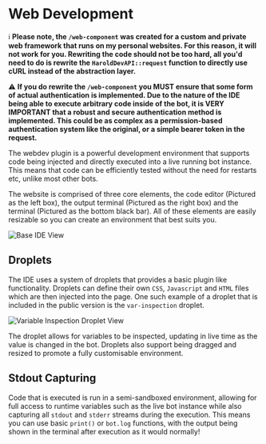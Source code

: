 # Web Development

:information_source: **Please note, the `/web-component` was created for a custom and private web framework that runs on my personal websites. For this reason, it will not work for you. Rewriting the code should not be too hard, all you'd need to do is rewrite the `HaroldDevAPI::request` function to directly use cURL instead of the abstraction layer.**

:warning: **If you do rewrite the `/web-component` you MUST ensure that some form of actual authentication is implemented. Due to the nature of the IDE being able to execute arbitrary code inside of the bot, it is VERY IMPORTANT that a robust and secure authentication method is implemented. This could be as complex as a permission-based authentication system like the original, or a simple bearer token in the request.**

The webdev plugin is a powerful development environment that supports code being injected and directly executed into a live running bot instance. This means that code can be efficiently tested without the need for restarts etc, unlike most other bots.

The website is comprised of three core elements, the code editor (Pictured as the left box), the output terminal (Pictured as the right box) and the terminal (Pictured as the bottom black bar). All of these elements are easily resizable so you can create an environment that best suits you. 

![Base IDE View](https://cdn.morgverd.com/static/github/harold/6pvnAE4rZPBC3RcsQBQYwZcJN.png)



## Droplets

The IDE uses a system of droplets that provides a basic plugin like functionality. Droplets can define their own `CSS`, `Javascript` and `HTML` files which are then injected into the page. One such example of a droplet that is included in the public version is the `var-inspection` droplet.

![Variable Inspection Droplet View](https://cdn.morgverd.com/static/github/harold/vlga2kbv4mApKBM1fOBeyWkKS.png)

The droplet allows for variables to be inspected, updating in live time as the value is changed in the bot. Droplets also support being dragged and resized to promote a fully customisable environment.



## Stdout Capturing

Code that is executed is run in a semi-sandboxed environment, allowing for full access to runtime variables such as the live bot instance while also capturing all `stdout` and `stderr` streams during the execution. This means you can use basic `print()` or `bot.log` functions, with the output being shown in the terminal after execution as it would normally!
